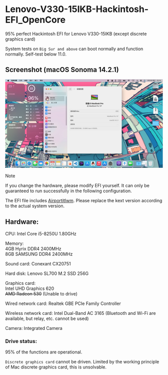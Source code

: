 # Lenovo-V330-15IKB-Hackintosh-EFI_OpenCore

95% perfect Hackintosh EFI for Lenovo V330-15IKB (except discrete graphics card)

System tests on `Big Sur and above` can boot normally and function normally. Self-test below 11.0.

## Screenshot (macOS Sonoma 14.2.1)

![Sonoma.png](https://github.com/r1i1na/Lenovo-V330-15IKB-Hackintosh-EFI_OpenCore/blob/main/Oper.PNG)

> [!NOTE]
> If you change the hardware, please modify EFI yourself. It can only be guaranteed to run successfully in the following configuration.

The EFI file includes [Airportitlwm](https://github.com/OpenIntelWireless/itlwm). Please replace the kext version according to the actual system version.

## Hardware:

CPU: Intel Core i5-8250U 1.80GHz

Memory:<br>
4GB Hyrix DDR4 2400MHz<br>8GB SAMSUNG DDR4 2400MHz

Sound card: Conexant CX20751

Hard disk: Lenovo SL700 M.2 SSD 256G

Graphics card:<br>
Intel UHD Graphics 620<br>~~AMD Radeon 530~~ (Unable to drive)

Wired network card: Realtek GBE PCIe Family Controller

Wireless network card: Intel Dual-Band AC 3165 (Bluetooth and Wi-Fi are available, but relay, etc. cannot be used)

Camera: Integrated Camera

### Drive status:

95% of the functions are operational.

`Discrete graphics card` cannot be driven. Limited by the working principle of Mac discrete graphics card, this is unsolvable.
